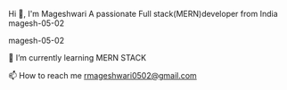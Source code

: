 Hi 👋, I'm Mageshwari
A passionate Full stack(MERN)developer from India
magesh-05-02

magesh-05-02

🌱 I’m currently learning MERN STACK

📫 How to reach me rmageshwari0502@gmail.com
